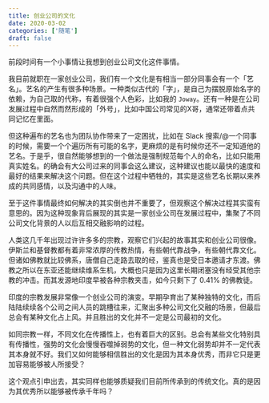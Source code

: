 ```yaml
---
title: 创业公司的文化
date: 2020-03-02
categories: ['随笔']
draft: false
---
```


前段时间有一个小事情让我想到创业公司文化这件事情。

我目前就职在一家创业公司，我们有一个文化是有相当一部分同事会有一个「艺名」。艺名的产生有很多种场景。一种类似古代的「字」，是自己为摆脱原始名字的依赖，为自己取的代称，有着很强个人色彩，比如我的 `Joway`。还有一种是在公司发展过程中自然而然形成的「外号」，比如中国公司常见的X哥，通常还带着点共同记忆在里面。

但这种遍布的艺名也为团队协作带来了一定困扰，比如在 Slack 搜索/@一个同事的时候，需要一个个遍历所有可能的名字，更麻烦的是有时候你还不一定知道他的艺名。于是乎，很自然能够想到的一个做法是强制规范每个人的命名，比如只能用真实姓名。的确会有大公司过来的同事会这么建议，这种建议也能以最快的速度和最好的结果来解决这个问题。但在这个过程中牺牲的，其实是这些艺名长期以来养成的共同感情，以及沟通中的人味。

至于这件事情最终如何解决的其实倒也并不重要了，但观察这个解决过程其实蛮有意思的。因为这种现象背后展现的其实是一家创业公司在发展过程中，集聚了不同公司文化背景的人以后互相交融影响的过程。

人类这几千年出现过许许多多的宗教，观察它们兴起的故事其实和创业公司很像。伊斯兰和基督教都有着非常浓厚的传教热情，有些朝代靠战争，有些朝代靠文化。但诸如佛教就比较佛系，唐僧自己走路去取的经，鉴真也是受日本邀请才东渡。佛教之所以在东亚还能继续维系生机，大概也只是因为这里长期闭塞没有经受其他宗教的冲击。而其发源地印度早被各种宗教夹击，如今只剩下了 0.41% 的佛教徒。

印度的宗教发展非常像一个创业公司的演变。早期孕育出了某种独特的文化，而后陆陆续续各个公司之间人员的跳槽往来，汇聚出多种公司文化交融的场景，但最后总会有某种文化占上风。并且胜出的文化并不一定是公司最初的文化。

如同宗教一样，不同文化在传播性上，也有着巨大的区别。总会有某些文化特别具有传播性，强势的文化会慢慢吞噬掉弱势的文化，但一种文化弱势却并不一定代表其本身就不好。我们又如何能够相信胜出的文化是因为其本身优秀，而非它只是更加容易能够被人所接受？

这个观点引申出去，其实同样也能够质疑我们目前所传承到的传统文化。真的是因为其优秀所以能够被传承千年吗？








